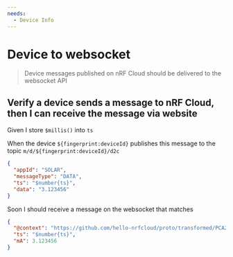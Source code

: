 ```yaml
---
needs:
  - Device Info
---
```


# Device to websocket

> Device messages published on nRF Cloud should be delivered to the websocket
> API

## Verify a device sends a message to nRF Cloud, then I can receive the message via website

Given I store `$millis()` into `ts`

When the device `${fingerprint:deviceId}` publishes this message to the topic
`m/d/${fingerprint:deviceId}/d2c`

```json
{
  "appId": "SOLAR",
  "messageType": "DATA",
  "ts": "$number{ts}",
  "data": "3.123456"
}
```

<!-- @retry:tries=5,initialDelay=5000,delayFactor=1 -->

Soon I should receive a message on the websocket that matches

```json
{
  "@context": "https://github.com/hello-nrfcloud/proto/transformed/PCA20035%2Bsolar/gain",
  "ts": "$number{ts}",
  "mA": 3.123456
}
```
